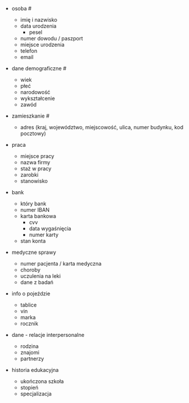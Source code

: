 - osoba #
  - imię i nazwisko
  - data urodzenia
    - pesel
  - numer dowodu / paszport
  - miejsce urodzenia
  - telefon
  - email

- dane demograficzne #
  - wiek
  - płeć
  - narodowość
  - wykształcenie
  - zawód

- zamieszkanie #
  - adres (kraj, województwo, miejscowość, ulica, numer budynku, kod pocztowy)

- praca
  - miejsce pracy
  - nazwa firmy
  - staż w pracy
  - zarobki
  - stanowisko

- bank
  - który bank
  - numer IBAN
  - karta bankowa
    - cvv
    - data wygaśnięcia
    - numer karty
  - stan konta

- medyczne sprawy
  - numer pacjenta / karta medyczna
  - choroby
  - uczulenia na leki
  - dane z badań

- info o pojeździe
  - tablice
  - vin
  - marka
  - rocznik

- dane - relacje interpersonalne
  - rodzina
  - znajomi
  - partnerzy

- historia edukacyjna
  - ukończona szkoła
  - stopień
  - specjalizacja